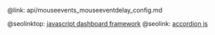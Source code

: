 @link: api/mouseevents_mouseeventdelay_config.md

@seolinktop: [javascript dashboard framework](https://webix.com)
@seolink: [accordion js](https://webix.com/widget/accordion/)